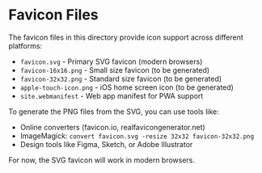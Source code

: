 # Favicon Files

The favicon files in this directory provide icon support across different platforms:

- `favicon.svg` - Primary SVG favicon (modern browsers)
- `favicon-16x16.png` - Small size favicon (to be generated)
- `favicon-32x32.png` - Standard size favicon (to be generated)  
- `apple-touch-icon.png` - iOS home screen icon (to be generated)
- `site.webmanifest` - Web app manifest for PWA support

To generate the PNG files from the SVG, you can use tools like:
- Online converters (favicon.io, realfavicongenerator.net)
- ImageMagick: `convert favicon.svg -resize 32x32 favicon-32x32.png`
- Design tools like Figma, Sketch, or Adobe Illustrator

For now, the SVG favicon will work in modern browsers.